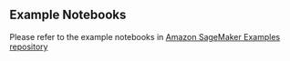 ## Example Notebooks
Please refer to the example notebooks in [Amazon SageMaker Examples repository](https://github.com/awslabs/amazon-sagemaker-examples/tree/master/sagemaker-debugger)
